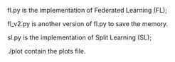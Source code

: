 fl.py is the implementation of Federated Learning (FL);

fl_v2.py is another version of fl.py to save the memory.

sl.py is the implementation of Split Learning (SL);



./plot contain the plots file. 
